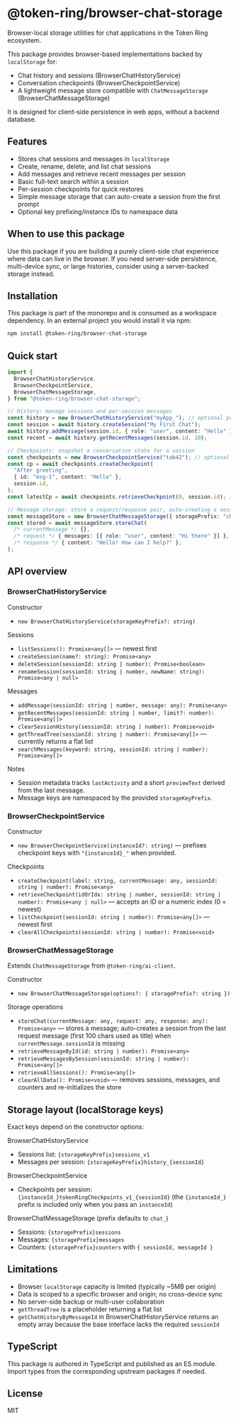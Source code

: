 # @token-ring/browser-chat-storage

Browser-local storage utilities for chat applications in the Token Ring ecosystem.

This package provides browser-based implementations backed by `localStorage` for:
- Chat history and sessions (BrowserChatHistoryService)
- Conversation checkpoints (BrowserCheckpointService)
- A lightweight message store compatible with `ChatMessageStorage` (BrowserChatMessageStorage)

It is designed for client-side persistence in web apps, without a backend database.

## Features

- Stores chat sessions and messages in `localStorage`
- Create, rename, delete, and list chat sessions
- Add messages and retrieve recent messages per session
- Basic full-text search within a session
- Per-session checkpoints for quick restores
- Simple message storage that can auto-create a session from the first prompt
- Optional key prefixing/instance IDs to namespace data

## When to use this package

Use this package if you are building a purely client-side chat experience where data can live in the browser. If you need server-side persistence, multi-device sync, or large histories, consider using a server-backed storage instead.

## Installation

This package is part of the monorepo and is consumed as a workspace dependency. In an external project you would install it via npm:

```bash
npm install @token-ring/browser-chat-storage
```

## Quick start

```ts
import {
  BrowserChatHistoryService,
  BrowserCheckpointService,
  BrowserChatMessageStorage,
} from "@token-ring/browser-chat-storage";

// History: manage sessions and per-session messages
const history = new BrowserChatHistoryService("myApp_"); // optional prefix
const session = await history.createSession("My First Chat");
await history.addMessage(session.id, { role: "user", content: "Hello" });
const recent = await history.getRecentMessages(session.id, 10);

// Checkpoints: snapshot a conversation state for a session
const checkpoints = new BrowserCheckpointService("tab42"); // optional instanceId
const cp = await checkpoints.createCheckpoint(
  "After greeting",
  { id: "msg-1", content: "Hello" },
  session.id,
);
const latestCp = await checkpoints.retrieveCheckpoint(0, session.id); // index 0 = newest

// Message storage: store a request/response pair, auto-creating a session if missing
const messageStore = new BrowserChatMessageStorage({ storagePrefix: "chat_" });
const stored = await messageStore.storeChat(
  /* currentMessage */ {},
  /* request */ { messages: [{ role: "user", content: "Hi there" }] },
  /* response */ { content: "Hello! How can I help?" },
);
```

## API overview

### BrowserChatHistoryService

Constructor
- `new BrowserChatHistoryService(storageKeyPrefix?: string)`

Sessions
- `listSessions(): Promise<any[]>` — newest first
- `createSession(name?: string): Promise<any>`
- `deleteSession(sessionId: string | number): Promise<boolean>`
- `renameSession(sessionId: string | number, newName: string): Promise<any | null>`

Messages
- `addMessage(sessionId: string | number, message: any): Promise<any>`
- `getRecentMessages(sessionId: string | number, limit?: number): Promise<any[]>`
- `clearSessionHistory(sessionId: string | number): Promise<void>`
- `getThreadTree(sessionId: string | number): Promise<any[]>` — currently returns a flat list
- `searchMessages(keyword: string, sessionId: string | number): Promise<any[]>`

Notes
- Session metadata tracks `lastActivity` and a short `previewText` derived from the last message.
- Message keys are namespaced by the provided `storageKeyPrefix`.

### BrowserCheckpointService

Constructor
- `new BrowserCheckpointService(instanceId?: string)` — prefixes checkpoint keys with `"{instanceId}_"` when provided.

Checkpoints
- `createCheckpoint(label: string, currentMessage: any, sessionId: string | number): Promise<any>`
- `retrieveCheckpoint(idOrIdx: string | number, sessionId: string | number): Promise<any | null>` — accepts an ID or a numeric index (0 = newest)
- `listCheckpoint(sessionId: string | number): Promise<any[]>` — newest first
- `clearAllCheckpoints(sessionId: string | number): Promise<void>`

### BrowserChatMessageStorage

Extends `ChatMessageStorage` from `@token-ring/ai-client`.

Constructor
- `new BrowserChatMessageStorage(options?: { storagePrefix?: string })`

Storage operations
- `storeChat(currentMessage: any, request: any, response: any): Promise<any>` — stores a message; auto-creates a session from the last request message (first 100 chars used as title) when `currentMessage.sessionId` is missing
- `retrieveMessageById(id: string | number): Promise<any>`
- `retrieveMessagesBySession(sessionId: string | number): Promise<any[]>`
- `retrieveAllSessions(): Promise<any[]>`
- `clearAllData(): Promise<void>` — removes sessions, messages, and counters and re-initializes the store

## Storage layout (localStorage keys)

Exact keys depend on the constructor options:

BrowserChatHistoryService
- Sessions list: `{storageKeyPrefix}sessions_v1`
- Messages per session: `{storageKeyPrefix}history_{sessionId}`

BrowserCheckpointService
- Checkpoints per session: `{instanceId_}tokenRingCheckpoints_v1_{sessionId}` (the `{instanceId_}` prefix is included only when you pass an `instanceId`)

BrowserChatMessageStorage (prefix defaults to `chat_`)
- Sessions: `{storagePrefix}sessions`
- Messages: `{storagePrefix}messages`
- Counters: `{storagePrefix}counters` with `{ sessionId, messageId }`

## Limitations

- Browser `localStorage` capacity is limited (typically ~5MB per origin)
- Data is scoped to a specific browser and origin; no cross-device sync
- No server-side backup or multi-user collaboration
- `getThreadTree` is a placeholder returning a flat list
- `getChatHistoryByMessageId` in BrowserChatHistoryService returns an empty array because the base interface lacks the required `sessionId`

## TypeScript

This package is authored in TypeScript and published as an ES module. Import types from the corresponding upstream packages if needed.

## License

MIT
